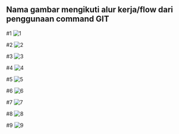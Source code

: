 ## Nama gambar mengikuti alur kerja/flow dari penggunaan command GIT

#1
![1](https://user-images.githubusercontent.com/70248269/179033205-b9e2a8b4-065c-4da5-ab30-8ca53c4d1d1b.png)

#2
![2](https://user-images.githubusercontent.com/70248269/179033231-3b2ecea6-5cf0-47c9-ac0b-8198d0d03eec.png)

#3
![3](https://user-images.githubusercontent.com/70248269/179033241-9f57451e-5e1a-4152-9a3f-311dd66d1b7f.png)

#4
![4](https://user-images.githubusercontent.com/70248269/179033253-a6107801-f024-4b5a-a4ad-5b5948469561.png)

#5
![5](https://user-images.githubusercontent.com/70248269/179033265-29ef1946-a832-462b-8465-f1d7bb7aac74.png)

#6
![6](https://user-images.githubusercontent.com/70248269/179033275-5fab903f-d373-4a86-87a5-31f948bf896d.png)

#7
![7](https://user-images.githubusercontent.com/70248269/179033305-6a14dff5-e091-45ac-aa9f-a572089517f3.png)

#8
![8](https://user-images.githubusercontent.com/70248269/179033326-fd6478ae-dd4c-4de7-99df-074acc2d015c.png)

#9
![9](https://user-images.githubusercontent.com/70248269/179033345-8023dd40-9c5c-4a0b-afbc-075afaeda66e.png)
